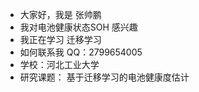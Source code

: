 - 大家好，我是 张帅鹏
- 我对电池健康状态SOH 感兴趣
-  我正在学习 迁移学习
-  如何联系我 QQ：2799654005
-  学校：河北工业大学
-  研究课题： 基于迁移学习的电池健康度估计
  

